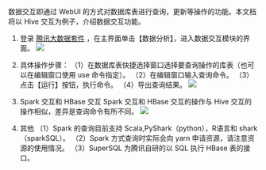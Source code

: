 数据交互即通过 WebUI 的方式对数据库表进行查询，更新等操作的功能。本文档将以 Hive 交互为例子，介绍数据交互功能。
1. 登录 [腾讯大数据套件](https://123.207.155.53:8081/cas/login?service=http%3A%2F%2F123.207.155.53%3A80%2Findex.html) ，在主界面单击【数据分析】，进入数据交互模块的界面。
![](https://mc.qcloudimg.com/static/img/2c49e55e4a82cc38478e186a48d33e42/image.png)

2. 具体操作步骤：
（1）在数据库表快捷选择窗口选择要查询操作的库表（也可以在编辑窗口使用 use 命令指定）。
（2）在编辑窗口输入查询命令。
（3）点击【运行】按钮，执行命令。
（4）导出查询结果。
![](https://mc.qcloudimg.com/static/img/16513e67dd119d6478f56ab4c56a8d77/image.png)

3. Spark 交互和 HBase 交互
Spark 交互和 HBase 交互的操作与 Hive 交互的操作相似，差异是查询命令有所不同。
![](https://mc.qcloudimg.com/static/img/53f95dc7c6fa3e87dd2926abf2b31678/image.png)

4. 其他
（1）Spark 的查询目前支持 Scala,PyShark（python），R语言和 shark（sparkSQL）。
（2）Spark 方式查询时实际会向 yarn 申请资源，请注意资源的使用情况。
（3）SuperSQL 为腾讯自研的以 SQL 执行 HBase 表的接口。
